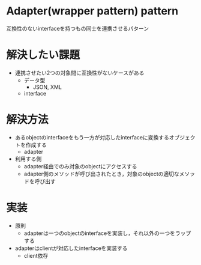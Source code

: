 # Adapter(wrapper pattern) pattern
互換性のないinterfaceを持つもの同士を連携させるパターン

# 解決したい課題
- 連携させたい2つの対象間に互換性がないケースがある
    - データ型
        - JSON, XML
    - interface

# 解決方法
- あるobjectのinterfaceをもう一方が対応したinterfaceに変換するオブジェクトを作成する
    - adapter 
- 利用する側
    - adapter経由でのみ対象のobjectにアクセスする
    - adapter側のメソッドが呼び出されたとき，対象のobjectの適切なメソッドを呼び出す

# 実装
- 原則
    - adapterは一つのobjectのinterfaceを実装し，それ以外の一つをラップする
- adapterはclientが対応したinterfaceを実装する
    - client依存
